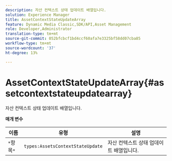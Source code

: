 ```yaml
---
description: 자산 컨텍스트 상태 업데이트 배열입니다.
solution: Experience Manager
title: AssetContextStateUpdateArray
feature: Dynamic Media Classic,SDK/API,Asset Management
role: Developer,Administrator
translation-type: tm+mt
source-git-commit: 052bfcbcf1bd4ccf60afa7e3325bf58dd07cba85
workflow-type: tm+mt
source-wordcount: '37'
ht-degree: 13%

---
```



# AssetContextStateUpdateArray{#assetcontextstateupdatearray}

자산 컨텍스트 상태 업데이트 배열입니다.

**매개 변수**

| 이름 | 유형 | 설명 |
|---|---|---|
| `*`항목`*` | `types:AssetsContextStateUpdate` | 자산 컨텍스트 상태 업데이트 배열입니다. |

